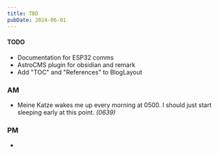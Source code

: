 ```yaml
---
title: TBD
pubDate: 2024-06-01
---
```


#### TODO

- Documentation for ESP32 comms
- AstroCMS plugin for obsidian and remark
- Add "TOC" and "References" to BlogLayout

### AM

- Meine Katze wakes me up every morning at 0500. I should just start sleeping early at this point. *(0639)*

### PM

- 

